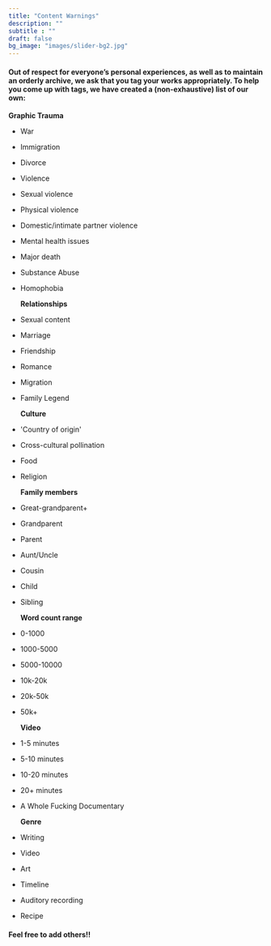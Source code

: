 ```yaml
---
title: "Content Warnings"
description: ""
subtitle : ""
draft: false
bg_image: "images/slider-bg2.jpg"
---
```


#### **Out of respect for everyone’s personal experiences, as well as to maintain an orderly archive, we ask that you tag your works appropriately. To help you come up with tags, we have created a (non-exhaustive) list of our own:**  

  **Graphic Trauma**  
- War
- Immigration
- Divorce
- Violence
- Sexual violence
- Physical violence
- Domestic/intimate partner violence
- Mental health issues
- Major death
- Substance Abuse
- Homophobia  

  **Relationships**  
- Sexual content
- Marriage
- Friendship
- Romance
- Migration
- Family Legend  

  **Culture**  
- 'Country of origin'
- Cross-cultural pollination
- Food
- Religion  

  **Family members**  
- Great-grandparent+
- Grandparent
- Parent
- Aunt/Uncle
- Cousin
- Child
- Sibling  

  **Word count range**  
- 0-1000
- 1000-5000
- 5000-10000
- 10k-20k
- 20k-50k
- 50k+  

  **Video**  
- 1-5 minutes
- 5-10 minutes
- 10-20 minutes
- 20+ minutes
- A Whole Fucking Documentary  

  **Genre**  
- Writing
- Video
- Art
- Timeline
- Auditory recording
- Recipe

#### **Feel free to add others!!**
